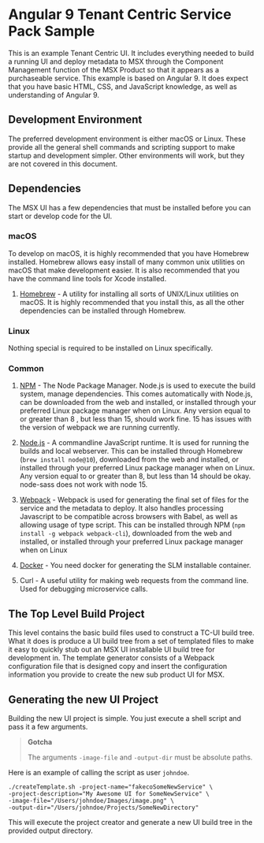 # Angular 9 Tenant Centric Service Pack Sample
This is an example Tenant Centric UI.  It includes everything needed to build a running UI and deploy metadata to MSX through the Component Management function of the MSX Product so that it appears as a purchaseable service.  This example is based on Angular 9.  It does expect that you have basic HTML, CSS, and JavaScript knowledge, as well as understanding of Angular 9.

## Development Environment

The preferred development environment is either macOS or Linux.  These provide all the general shell commands and scripting support to make startup and development simpler.  Other environments will work, but they are not covered in this document.

## Dependencies

The MSX UI has a few dependencies that must be installed before you can start or develop code for the UI.


### macOS

To develop on macOS, it is highly recommended that you have Homebrew installed.
Homebrew allows easy install of many common unix utilities on macOS that make
development easier.  It is also recommended that you have the command line tools
for Xcode installed.

1. [Homebrew](https://brew.sh/) - A utility for installing all sorts of
   UNIX/Linux utilities on macOS. It is highly recommended that you install
   this, as all the other dependencies can be installed through Homebrew.


### Linux

Nothing special is required to be installed on Linux specifically.


### Common

1. [NPM](https://www.npmjs.com/) - The Node Package Manager.  Node.js is used to execute the build system, manage dependencies.  This comes automatically with Node.js, can be downloaded from the web and installed, or installed through your preferred Linux package manager when on Linux.   Any version equal to or greater than 8 , but less than 15, should work fine. 15 has issues with the version of webpack we are running currently.

2. [Node.js](https://nodejs.org/en/) - A commandline JavaScript runtime.  It is used for running the builds and local webserver.  This can be installed through Homebrew (`brew install node@10`), downloaded from the web and installed, or installed through your preferred Linux package manager when on Linux.  Any version equal to or greater than 8, but less than 14 should be okay.  node-sass does not work with node 15.
4. [Webpack](https://webpack.js.org/) - Webpack is used for generating the final set of files for the service and the metadata to deploy.  It also handles processing Javascript to be compatible across browsers with Babel, as well as allowing usage of type script.  This can be installed through NPM (`npm install -g webpack webpack-cli`), downloaded from the web and installed, or installed through your preferred Linux package manager when on Linux
5. [Docker](https://www.docker.com/) - You need docker for generating the SLM installable container.
6.  Curl - A useful utility for making web requests from the command line.  Used for debugging microservice calls.

## The Top Level Build Project
This level contains the basic build files used to construct a TC-UI build tree.  What it does is produce a UI build tree from a set of templated files to make it easy to quickly stub out an MSX UI installable UI build tree for development in.  The template generator consists of a Webpack configuration file that is designed copy and insert the configuration information you provide to create the new sub product UI for MSX.  

## Generating the new UI Project
Building the new UI project is simple. You just execute a shell script and pass it a few arguments.

> **Gotcha**
>
> The arguments `-image-file` and `-output-dir` must be absolute paths.

Here is an example of calling the script as user `johndoe`.

```shell
./createTemplate.sh -project-name="fakecoSomeNewService" \
-project-description="My Awesome UI for SomeNewService" \
-image-file="/Users/johndoe/Images/image.png" \
-output-dir="/Users/johndoe/Projects/SomeNewDirectory"
```



This will execute the project creator and generate a new UI build tree in the provided output directory.